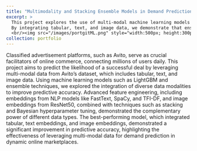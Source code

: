 ```yaml
---
title: "Multimodality and Stacking Ensemble Models in Demand Prediction"
excerpt: >
  This project explores the use of multi-modal machine learning models to predict the likelihood of a successful deal on Avito, Russia's largest classified advertisement platform.
  By integrating tabular, text, and image data, we demonstrate that ensemble learning and deep feature extraction significantly improve predictive performance.
  <br/><img src="/images/portgitML.png" style="width:500px; height:300px;">
collection: portfolio
--- 
```


Classified advertisement platforms, such as Avito, serve as crucial facilitators of online commerce,
connecting millions of users daily. This project aims to predict the likelihood of a successful deal by
leveraging multi-modal data from Avito’s dataset, which includes tabular, text, and image data. Using
machine learning models such as LightGBM and ensemble techniques, we explored the integration of
diverse data modalities to improve predictive accuracy. Advanced feature engineering, including
embeddings from NLP models like FastText, SpaCy, and TFI-DF, and image embeddings from ResNet50,
combined with techniques such as stacking and Bayesian hyperparameter tuning, demonstrated the
complementary power of different data types. The best-performing model, which integrated tabular, text
embeddings, and image embeddings, demonstrated a significant improvement in predictive accuracy,
highlighting the effectiveness of leveraging multi-modal data for demand prediction in dynamic online
marketplaces.
